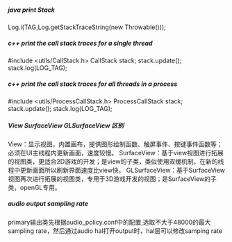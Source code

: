 
##### java print Stack
Log.i(TAG,Log.getStackTraceString(new Throwable()));

##### c++ print the call stack traces for a single thread
#include <utils/CallStack.h>
CallStack stack;
stack.update();
stack.log(LOG_TAG);

##### c++ print the call stack traces for all threads in a process
#include <utils/ProcessCallStack.h>
ProcessCallStack stack;
stack.update();
stack.log(LOG_TAG);

##### View SurfaceView GLSurfaceView 区别

View：显示视图，内置画布，提供图形绘制函数、触屏事件、按键事件函数等；必须在UI主线程内更新画面，速度较慢。
SurfaceView：基于view视图进行拓展的视图类，更适合2D游戏的开发；是view的子类，类似使用双缓机制，在新的线程中更新画面所以刷新界面速度比view快。
GLSurfaceView：基于SurfaceView视图再次进行拓展的视图类，专用于3D游戏开发的视图；是SurfaceView的子类，openGL专用。

##### audio output sampling rate
primary输出类先根据audio_policy.conf中的配置,选取不大于48000的最大sampling rate，然后通过audio hal打开output时，hal层可以修改samping rate

